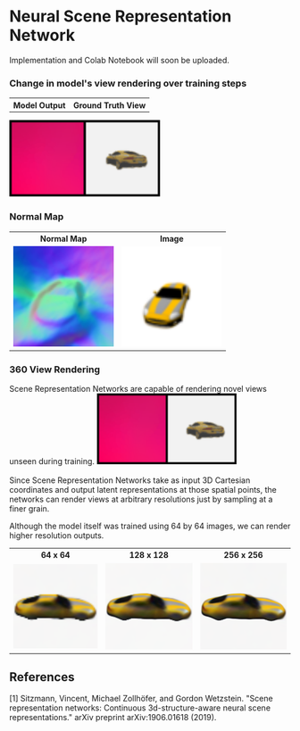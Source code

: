 # Neural Scene Representation Network

Implementation and Colab Notebook will soon be uploaded. 

### Change in model's view rendering over training steps

<table><tbody>
<!-- START TABLE -->
<!-- TABLE HEADER -->
<th valign="bottom">Model Output</th>
<th valign="bottom">Ground Truth View</th>
<!-- TABLE BODY -->
</tbody></table>
<img src="imgs/srn_single_scene.gif" width="270"/>

### Normal Map 
<table><tbody>
<!-- START TABLE -->
<!-- TABLE HEADER -->
<th valign="bottom">Normal Map</th>
<th valign="bottom">Image</th>
<!-- TABLE BODY -->
<tr>
<td><img src="imgs/normal_map.png" width="180"/></td>
<td><img src="imgs/gt.png" width="180"/></td>
</tr>
</tbody></table>

### 360 View Rendering
Scene Representation Networks are capable of rendering novel views unseen during training.
<img src="imgs/srn_single_scene.gif" width="250"/>
<br><br>
Since Scene Representation Networks take as input 3D Cartesian coordinates and output latent representations at those
spatial points, the networks can render views at arbitrary resolutions just by  sampling at a finer grain. 

Although the model itself was trained using 64 by 64 images, we can render higher resolution outputs.
<table><tbody>
<!-- START TABLE -->
<!-- TABLE HEADER -->
<th valign="bottom">64 x 64</th>
<th valign="bottom">128 x 128</th>
<th valign="bottom">256 x 256</th>
<!-- TABLE BODY -->
<tr>
<td><img src="imgs/hr64.png" width="256"/></td>
<td><img src="imgs/hr128.png" width="256"/></td>
<td><img src="imgs/hr256.png" width="256"/></td>
</tr>
</tbody></table>



<!--
![training gif](https://github.com/YooPaul/neural_scene_representations/blob/main/SRNs/imgs/srn_single_scene.gif)
-->
## References

[1] Sitzmann, Vincent, Michael Zollhöfer, and Gordon Wetzstein. "Scene representation networks: Continuous 3d-structure-aware neural scene representations." arXiv preprint arXiv:1906.01618 (2019).
